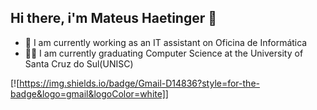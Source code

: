 ## Hi there, i'm Mateus Haetinger 👋

- 🔭 I am currently working as an IT assistant on Oficina de Informática
- 👨‍🎓 I am currently graduating Computer Science at the University of Santa Cruz do Sul(UNISC)



[![https://img.shields.io/badge/Gmail-D14836?style=for-the-badge&logo=gmail&logoColor=white]]
<script>
  document.addEventListener('DOMContentLoaded', (event) => {
    const img = document.querySelector('img');
    img.addEventListener('click', () => {
      const email = 'mateushaetinger37@gmail.com';
      navigator.clipboard.writeText(email).then(function() {
        alert('E-mail copiado para a área de transferência!');
      }, function(err) {
        alert('Não foi possível copiar o e-mail: ', err);
      });
    });
  });
</script>
